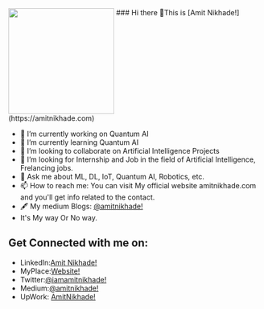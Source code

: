 

<img align='top' src="https://mlstcnt83t1h.i.optimole.com/LRrPGKs.oVmM~3e193/w:auto/h:auto/q:auto/https://amitnikhade.com/wp-content/uploads/elementor/thumbs/amitnikhadenew-p9isden1l2z3re3vljbj9uxak03lgx6yefvdqgl6ds.png" width="210">
### Hi there 👋This is [Amit Nikhade!](https://amitnikhade.com)


- 🔭 I’m currently working on Quantum AI
- 🌱 I’m currently learning Quantum AI
- 👯 I’m looking to collaborate on Artificial Intelligence Projects
- 🤔 I’m looking for Internship and Job in the field of Artificial Intelligence, Frelancing jobs.
- 💬 Ask me about ML, DL, IoT, Quantum AI, Robotics, etc.
- 📫 How to reach me: You can visit My official website amitnikhade.com and you'll get info related to the contact.
- 🖋️ My medium Blogs: [@amitnikhade!](https://amitnikhade.medium.com/)
- It's My way Or No way.


## Get Connected with me on:
- LinkedIn:[Amit Nikhade!](https://www.linkedin.com/in/theamitnikhade/)
- MyPlace:[Website!](https://amitnikhade.com)
- Twitter:[@iamamitnikhade!](https://twitter.com/theamitnikhade)
- Medium:[@amitnikhade!](https://amitnikhade.medium.com/)
- UpWork: [AmitNikhade!](https://www.upwork.com/freelancers/~013441727e61786f11)
